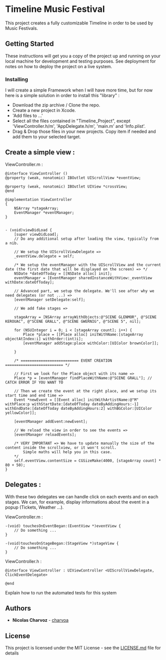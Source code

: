# Timeline Music Festival

This project creates a fully customizable Timeline in order to be used by Music Festivals.

## Getting Started

These instructions will get you a copy of the project up and running on your local machine for development and testing purposes. See deployment for notes on how to deploy the project on a live system.

### Installing

I will create a simple Framework when I will have more time, but for now here is a simple solution in order to install this "library" :

- Download the zip archive / Clone the repo.
- Create a new project in Xcode.
- 'Add files to ...'
- Select all the files contained in "Timeline_Project", except 'ViewController.h/m', 'AppDelegate.h/m', 'main.m' and 'Info.plist'.
- Drag & Drop those files in your new projects. Copy item if needed and add them to your selected target.

## Create a simple view :

ViewController.m :

```objc
@interface ViewController ()
@property (weak, nonatomic) IBOutlet UIScrollView *eventView;

@property (weak, nonatomic) IBOutlet UIView *crossView;
@end

@implementation ViewController
{
    NSArray *stageArray;
    EventManager *eventManager;
}


- (void)viewDidLoad {
    [super viewDidLoad];
    // Do any additional setup after loading the view, typically from a nib.

    // We setup the UIScrollViewDelegate =>
    _eventView.delegate = self;

    /* We setup the eventManager with the UIScrollView and the current date (the first date that will be displayed on the screen) => */
    NSDate *dateOfToday = [[NSDate alloc] init];
    eventManager = [EventManager sharedInstanceWithView:_eventView withDate:dateOfToday];

    // Advanced part, we setup the delegate. We'll see after why we need delegates (or not ...) =>
    [eventManager setDelegate:self];

    // We add fake stages =>

    stageArray = [NSArray arrayWithObjects:@"SCENE GLENMOR", @"SCENE KEROUAC", @"SCENE GRALL", @"SCENE GWERNIG", @"SCENE 5", nil];

    for (NSUInteger i = 0; i < [stageArray count]; i++) {
        Place *place = [[Place alloc] initWithName:[stageArray objectAtIndex:i] withOrder:(int)i];
        [eventManager addStage:place withColor:[UIColor brownColor]];

    }

    /* ========================== EVENT CREATION ========================== */

    // First we look for the Place object with its name =>
    Place *p = [eventManager findPlaceWithName:@"SCENE GRALL"]; // CATCH ERROR IF YOU WANT TO

    // Then we create the event at the right place, and we setup its start time and end time =>
    Event *newEvent = [[Event alloc] initWithArtistName:@"M" withPlace:p withStartDate:[dateOfToday dateByAddingHours:-1] withEndDate:[dateOfToday dateByAddingHours:2] withBGColor:[UIColor yellowColor]];

    [eventManager addEvent:newEvent];

    // We reload the view in order to see the events =>
    [eventManager reloadEvents];

    /* VERY IMPORTANT => We have to update manually the size of the content inside the scrollview, or it won't scroll.
        Simple maths will help you in this case.
    */
    self.eventView.contentSize = CGSizeMake(4000, [stageArray count] * 80 + 50);
}
```

## Delegates :

With these two delegates we can handle click on each events and on each stages. We can, for example, display informations about the event in a popup (Tickets, Weather ...).

ViewController.m :
```objc
-(void) touchesOnEventBegan:(EventView *)eventView {
    // Do something ...
}

-(void)touchesOnStageBegan:(StageView *)stageView {
    // Do something ...
}
```

ViewController.h :
```objc
@interface ViewController : UIViewController <UIScrollViewDelegate, ClickEventDelegate>

@end
```

Explain how to run the automated tests for this system

## Authors

* **Nicolas Charvoz** - [charvoa](https://github.com/PurpleBooth)

## License

This project is licensed under the MIT License - see the [LICENSE.md](LICENSE.md) file for details

